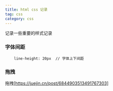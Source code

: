 ```yaml
---
title: html css 记录
tag: css
category: css
---
```


记录一些重要的样式记录



### 字体间距

```
    line-height: 20px  // 字体上下间距 
```

### 拖拽
拖拽[https://juejin.cn/post/6844903513491767303]